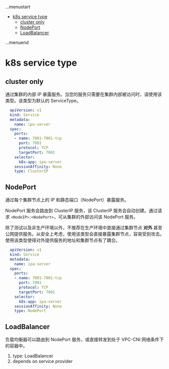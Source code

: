 ...menustart

 - [k8s service type](#28dbdd4dd2eec72ed1c8a0d094e0e734)
     - [cluster only](#adeb8290f6fec56c6145dcbadf958d9a)
     - [NodePort](#846878672192bac928450b192d70503b)
     - [LoadBalancer](#a38b02b14f77fc6ad85cfb7df9d27b2e)

...menuend


<h2 id="28dbdd4dd2eec72ed1c8a0d094e0e734"></h2>


# k8s service type

<h2 id="adeb8290f6fec56c6145dcbadf958d9a"></h2>


## cluster only

通过集群的内部 IP 暴露服务。当您的服务只需要在集群内部被访问时，请使用该类型。该类型为默认的 ServiceType。

```yaml
  apiVersion: v1
  kind: Service
  metadata:
    name: ipa-server
  spec:
    ports:
    - name: 7001-7001-tcp
      port: 7001
      protocol: TCP
      targetPort: 7001
    selector:
      k8s-app: ipa-server
    sessionAffinity: None
    type: ClusterIP
```


<h2 id="846878672192bac928450b192d70503b"></h2>


## NodePort 

通过每个集群节点上的 IP 和静态端口（NodePort）暴露服务。

NodePort 服务会路由到 ClusterIP 服务，该 ClusterIP 服务会自动创建。通过请求 `<NodeIP>:<NodePort>`，可从集群的外部访问该 NodePort 服务。

除了测试以及非生产环境以外，不推荐在生产环境中直接通过集群节点 **对外** 甚至公网提供服务。从安全上考虑，使用该类型会直接暴露集群节点，容易受到攻击。使用该类型使得对外提供服务的地址和集群节点有了耦合。



```yaml
  apiVersion: v1
  kind: Service
  metadata:
    name: ipa-server
  spec:
    ports:
    - name: 7001-7001-tcp
      port: 7001
      protocol: TCP
      targetPort: 7001
    selector:
      k8s-app: ipa-server
    sessionAffinity: None
    type: NodePort
```

<h2 id="a38b02b14f77fc6ad85cfb7df9d27b2e"></h2>


## LoadBalancer

负载均衡器可以路由到 NodePort 服务，或直接转发到处于 VPC-CNI 网络条件下的容器中。

1. type: LoadBalancer
2. depends on service provider


